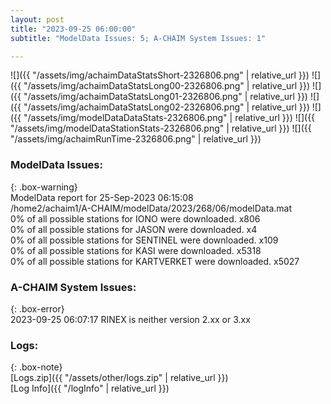 ```yaml
---
layout: post
title: "2023-09-25 06:00:00"
subtitle: "ModelData Issues: 5; A-CHAIM System Issues: 1"

---
```


![]({{ "/assets/img/achaimDataStatsShort-2326806.png" | relative_url }})
![]({{ "/assets/img/achaimDataStatsLong00-2326806.png" | relative_url }})
![]({{ "/assets/img/achaimDataStatsLong01-2326806.png" | relative_url }})
![]({{ "/assets/img/achaimDataStatsLong02-2326806.png" | relative_url }})
![]({{ "/assets/img/modelDataDataStats-2326806.png" | relative_url }})
![]({{ "/assets/img/modelDataStationStats-2326806.png" | relative_url }})
![]({{ "/assets/img/achaimRunTime-2326806.png" | relative_url }})


### ModelData Issues:  
  
{: .box-warning}  
 ModelData report for 25-Sep-2023 06:15:08   
 /home2/achaim1/A-CHAIM/modelData/2023/268/06/modelData.mat   
 0% of all possible stations for IONO were downloaded. x806   
 0% of all possible stations for JASON were downloaded. x4   
 0% of all possible stations for SENTINEL were downloaded. x109   
 0% of all possible stations for KASI were downloaded. x5318   
 0% of all possible stations for KARTVERKET were downloaded. x5027   
  
### A-CHAIM System Issues:  
  
{: .box-error}  
2023-09-25 06:07:17 RINEX is neither version 2.xx or 3.xx  

### Logs:  
  
{: .box-note}  
[Logs.zip]({{ "/assets/other/logs.zip" | relative_url }})  
[Log Info]({{ "/logInfo" | relative_url }})  
